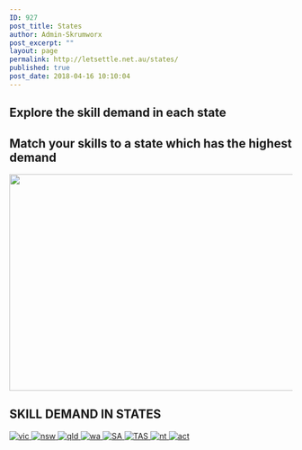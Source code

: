 ```yaml
---
ID: 927
post_title: States
author: Admin-Skrumworx
post_excerpt: ""
layout: page
permalink: http://letsettle.net.au/states/
published: true
post_date: 2018-04-16 10:10:04
---
```

<h2>Explore the skill demand in each state</h2>		
			<h2>Match your skills to a state which has the highest demand</h2>		
										<img width="1024" height="385" src="http://letsettle.net.au/wp-content/uploads/2018/03/skillllll-1024x385.png" alt="" srcset="http://letsettle.net.au/wp-content/uploads/2018/03/skillllll-1024x385.png 1024w, http://letsettle.net.au/wp-content/uploads/2018/03/skillllll-300x113.png 300w, http://letsettle.net.au/wp-content/uploads/2018/03/skillllll-768x289.png 768w" sizes="(max-width: 1024px) 100vw, 1024px" />											
			<h2>SKILL DEMAND IN STATES</h2>		
											<a href=" http://letsettle.net.au/vic/" data-elementor-open-lightbox="">
							<img src="http://letsettle.net.au/wp-content/uploads/elementor/thumbs/vic-1-noy02pjm6fu44sxf73p5azy97284zdbbeb7hp4pe6e.png" title="vic" alt="vic" />								</a>
											<a href=" http://letsettle.net.au/nsw/" data-elementor-open-lightbox="">
							<img src="http://letsettle.net.au/wp-content/uploads/elementor/thumbs/nsw-1-noy05va35e5t5mc7qyv06p912onjuquu5y58rm0r9i.png" title="nsw" alt="nsw" />								</a>
											<a href=" http://letsettle.net.au/qld/ " data-elementor-open-lightbox="">
							<img src="http://letsettle.net.au/wp-content/uploads/elementor/thumbs/qld-1-noy0u5fzpbeh2z2fygq1lknpj0ywp997i4ut2y0miu.png" title="qld" alt="qld" />								</a>
											<a href=" http://letsettle.net.au/wa/ " data-elementor-open-lightbox="">
							<img src="http://letsettle.net.au/wp-content/uploads/elementor/thumbs/wa-1-noy0x2pwyrel7ativq89cu3c26k0ncv58lx6txoj5y.png" title="wa" alt="wa" />								</a>
											<a href=" http://letsettle.net.au/sa/" data-elementor-open-lightbox="">
							<img src="http://letsettle.net.au/wp-content/uploads/elementor/thumbs/SA-1-noy0z5x05i9j03saomqewb47l09dr55o6y4182l1c6.png" title="SA" alt="SA" />								</a>
											<a href=" http://letsettle.net.au/tas/" data-elementor-open-lightbox="">
							<img src="http://letsettle.net.au/wp-content/uploads/elementor/thumbs/TAS-noy10xu128p0xl7gbed1luzjz7icak7f3qh1uvy9l2.png" title="TAS" alt="TAS" />								</a>
											<a href=" http://letsettle.net.au/nt/ " data-elementor-open-lightbox="">
							<img src="http://letsettle.net.au/wp-content/uploads/elementor/thumbs/nt-1-noy12y7lohg3rkabkrnbfuq1pvllr96r1opft6yy9y.png" title="nt" alt="nt" />								</a>
											<a href=" http://letsettle.net.au/act/ " data-elementor-open-lightbox="">
							<img src="http://letsettle.net.au/wp-content/uploads/elementor/thumbs/act-noy14ho2vpk0sk1rkxmb0yq8rm09deawxb734ioq2u.png" title="act" alt="act" />								</a>